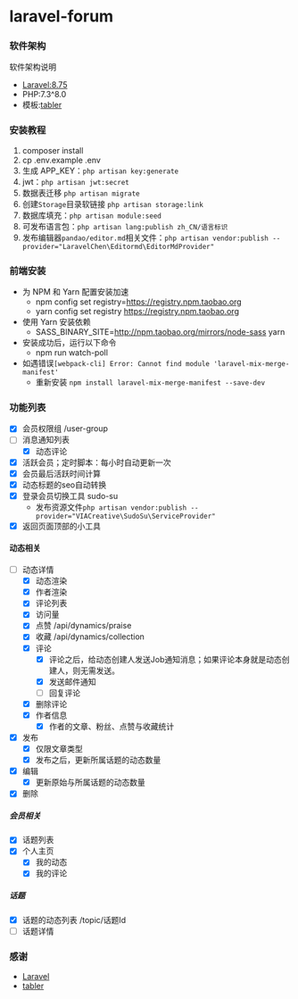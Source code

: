 # laravel-forum

### 软件架构
软件架构说明
- [Laravel:8.75](https://github.com/laravel)
- PHP:7.3^8.0
- 模板:[tabler](https://github.com/tabler/tabler)


### 安装教程
1. composer install
2. cp .env.example .env
3. 生成 APP_KEY：`php artisan key:generate`
4. jwt：`php artisan jwt:secret`
4. 数据表迁移 `php artisan migrate`
5. 创建`Storage`目录软链接 `php artisan storage:link`
6. 数据库填充：`php artisan module:seed`
7. 可发布语言包：`php artisan lang:publish zh_CN/语言标识`
8. 发布编辑器`pandao/editor.md`相关文件：`php artisan vendor:publish --provider="LaravelChen\Editormd\EditorMdProvider"`

### 前端安装
- 为 NPM 和 Yarn 配置安装加速
  - npm config set registry=https://registry.npm.taobao.org
  - yarn config set registry https://registry.npm.taobao.org
- 使用 Yarn 安装依赖
  - SASS_BINARY_SITE=http://npm.taobao.org/mirrors/node-sass yarn
- 安装成功后，运行以下命令
  - npm run watch-poll
- 如遇错误`[webpack-cli] Error: Cannot find module 'laravel-mix-merge-manifest'`
  - 重新安装 `npm install laravel-mix-merge-manifest --save-dev`

### 功能列表
- [X] 会员权限组 /user-group
- [ ] 消息通知列表
  + [X] 动态评论
- [X] 活跃会员；定时脚本：每小时自动更新一次
- [X] 会员最后活跃时间计算
- [X] 动态标题的seo自动转换
- [X] 登录会员切换工具 sudo-su
  - 发布资源文件`php artisan vendor:publish --provider="VIACreative\SudoSu\ServiceProvider"`
- [X] 返回页面顶部的小工具

#### 动态相关
  + [ ] 动态详情
    + [X] 动态渲染
    + [X] 作者渲染
    + [X] 评论列表
    + [X] 访问量
    + [X] 点赞 /api/dynamics/praise
    + [X] 收藏 /api/dynamics/collection
    + [X] 评论
      * [X] 评论之后，给动态创建人发送Job通知消息；如果评论本身就是动态创建人，则无需发送。
      * [X] 发送邮件通知
      * [ ] 回复评论
    * [X] 删除评论
    * [X] 作者信息
      - [X] 作者的文章、粉丝、点赞与收藏统计
  + [X] 发布
    + [X] 仅限文章类型
    + [X] 发布之后，更新所属话题的动态数量
  + [X] 编辑
      + [X] 更新原始与所属话题的动态数量
  + [X] 删除

##### 会员相关
- [X] 话题列表
- [X] 个人主页
  + [X] 我的动态
  + [X] 我的评论

##### 话题
- [X] 话题的动态列表 /topic/话题Id
- [ ] 话题详情

### 感谢
- [Laravel](https://github.com/laravel)
- [tabler](https://github.com/tabler/tabler)
